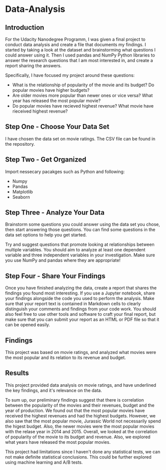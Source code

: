 # Data-Analysis


## Introduction

For the Udacity Nanodegree Programm, I was given a final project to conduct  data analysis and create a file that documents my findings. I started by taking a look at the dataset and brainstorming what questions I could answer using it. Then I used pandas and NumPy Python libraries to answer the research questions that I am most interested in, and create a report sharing the answers. 

Specifically, I have focused my project around these questions:
- What is the relationship of popularity of the movie and its budget? Do popular movies have higher budgets?
- Are older movies more popular than newer ones or vice versa? What year has released the most popular movie?
- Do popular movies have recieved highest revenue? What movie have rieceived highest revenue?


## Step One - Choose Your Data Set

I have chosen the data set on movie ratings. The CSV file can be found in the repository.

## Step Two - Get Organized
Import nessecary pacakges such as Python and following: 

- Numpy
- Pandas 
- Matplotlib
- Seaborn 

## Step Three - Analyze Your Data
Brainstorm some questions you could answer using the data set you chose, then start answering those questions. You can find some questions in the data set options to help you get started.

Try and suggest questions that promote looking at relationships between multiple variables. You should aim to analyze at least one dependent variable and three independent variables in your investigation. Make sure you use NumPy and pandas where they are appropriate!

## Step Four - Share Your Findings
Once you have finished analyzing the data, create a report that shares the findings you found most interesting. If you use a Jupyter notebook, share your findings alongside the code you used to perform the analysis. Make sure that your report text is contained in Markdown cells to clearly distinguish your comments and findings from your code work. You should also feel free to use other tools and software to craft your final report, but make sure that you can submit your report as an HTML or PDF file so that it can be opened easily.

## Findings 

This project was based on movie ratings, and analyzed what movies were the most popular and its relation to its revenue and budget. 

## Results 
This project provided data analysis on movie ratings, and have underlined the key findings, and it's relevance on the data. 

To sum up, our preliminary findings suggest that there is correlation between the popularity of the movies and their revenues, budget and the year of production. We found out that the most popular movies have received the highest revenues and had the highest budgets. However, we also saw that the most popular movie, Jurassic World not necessarily spend the higest budget. Also, the newer movies were the most popular movies with the relase year in 2014 and 2015. Overall, we looked at the correlation of popularity of the movie to its budget and revenue. Also, we explored what years have released the most popular movies.

This project had limitations since I haven't done any statistical tests, we can not make definite statistical conclusions. This could be further explored using machine learning and A/B tests.


